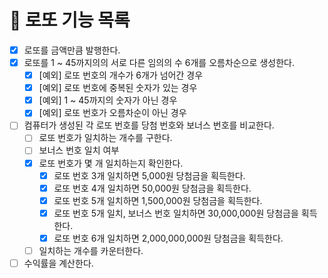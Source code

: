# 🚀 로또 기능 목록

- [X] 로또를 금액만큼 발행한다.
- [X] 로또를 1 ~ 45까지의의 서로 다른 임의의 수 6개를 오름차순으로 생성한다. 
    - [X] [예외] 로또 번호의 개수가 6개가 넘어간 경우
    - [X] [예외] 로또 번호에 중복된 숫자가 있는 경우
    - [X] [예외] 1 ~ 45까지의 숫자가 아닌 경우
    - [X] [예외] 로또 번호가 오름차순이 아닌 경우
- [ ] 컴퓨터가 생성된 각 로또 번호를 당첨 번호와 보너스 번호를 비교한다.
    - [ ] 로또 번호가 일치하는 개수를 구한다.
    - [ ] 보너스 번호 일치 여부
    - [X] 로또 번호가 몇 개 일치하는지 확인한다.
        - [X] 로또 번호 3개 일치하면 5,000원 당첨금을 획득한다.
        - [X] 로또 번호 4개 일치하면 50,000원 당첨금을 획득한다.
        - [X] 로또 번호 5개 일치하면 1,500,000원 당첨금을 획득한다.
        - [X] 로또 번호 5개 일치, 보너스 번호 일치하면 30,000,000원 당첨금을 획득한다.
        - [X] 로또 번호 6개 일치하면 2,000,000,000원 당첨금을 획득한다.
    - [ ] 일치하는 개수를 카운터한다.
- [ ] 수익률을 계산한다.